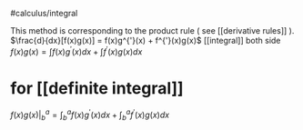 #calculus/integral

This method is corresponding to the product rule ( see [[derivative rules]] ).
$\frac{d}{dx}[f(x)g(x)] = f(x)g^{'}(x) + f^{'}(x)g(x)$
[[integral]] both side
$f(x)g(x) = \int f(x)g^{'}(x) dx + \int f^{'}(x)g(x) dx$

# for [[definite integral]]

$f(x)g(x)|^a_b = \int_b^a f(x)g^{'}(x) dx + \int_b^a f^{'}(x)g(x) dx$
